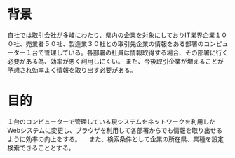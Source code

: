 # 背景
自社では取引会社が多岐にわたり、県内の企業を対象にしておりIT業界企業１００社、売業者５０社、製造業３０社との取引先企業の情報をある部署のコンピューター１台で管理している。各部署の社員は情報取得する場合、その部署に行く必要がある為、効率が悪く利用しにくい。
また、今後取引企業が増えることが予想され効率よく情報を取り出す必要がある。

# 目的
１台のコンピューターで管理している現システムをネットワークを利用したWebシステムに変更し、ブラウザを利用して各部署からでも情報を取り出せるように効率の向上をする。
　また、検索条件として企業の所在県、業種を設定検索できることとする。